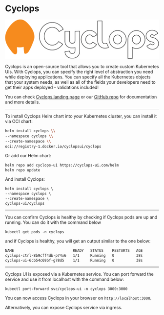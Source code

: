 # Cyclops

![](https://raw.githubusercontent.com/cyclops-ui/cyclops/main/web/static/img/cyclops-simplistic.png)

Cyclops is an open-source tool that allows you to create custom Kubernetes UIs. With Cyclops, you can specify the right level of abstraction you need while deploying applications. You can specify all the Kubernetes objects that your system needs, as well as all of the fields your developers need to get their apps deployed - validations included!

You can check [Cyclops landing page](https://cyclops-ui.com) or our [GitHub repo](https://github.com/cyclops-ui/cyclops) for documentation and more details.

---

To install Cyclops Helm chart into your Kubernetes cluster, you can install it via OCI chart:
```bash
helm install cyclops \\
--namespace cyclops \\
--create-namespace \\
oci://registry-1.docker.io/cyclopsui/cyclops
```

Or add our Helm chart:

```
helm repo add cyclops-ui https://cyclops-ui.com/helm
helm repo update
```

And install Cyclops:

```
helm install cyclops \
--namespace cyclops \
--create-namespace \
cyclops-ui/cyclops
```
---

You can confirm Cyclops is healthy by checking if Cyclops pods are up and running. You can do it with the command below

```
kubectl get pods -n cyclops
```

and if Cyclops is healthy, you will get an output similar to the one below:

```
NAME                           READY   STATUS    RESTARTS   AGE
cyclops-ctrl-8b9cff4db-p74x6   1/1     Running   0          38s
cyclops-ui-6cb54c69bf-g78d5    1/1     Running   0          38s
```

---

Cyclops UI is exposed via a Kubernetes service. You can port forward the service and use it from localhost with the command below:

```
kubectl port-forward svc/cyclops-ui -n cyclops 3000:3000
```

You can now access Cyclops in your browser on `http://localhost:3000`.

Alternatively, you can expose Cyclops service via ingress.
